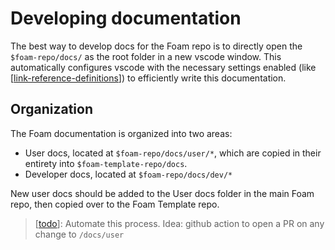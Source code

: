 # Developing documentation

The best way to develop docs for the Foam repo is to directly open the `$foam-repo/docs/` as the root folder in a new vscode window.
This automatically configures vscode with the necessary settings enabled (like [[link-reference-definitions]]) to efficiently write this documentation.

## Organization

The Foam documentation is organized into two areas:

* User docs, located at `$foam-repo/docs/user/*`, which are copied in their entirety into `$foam-template-repo/docs`.
* Developer docs, located at `$foam-repo/docs/dev/*`

New user docs should be added to the User docs folder in the main Foam repo, then copied over to the Foam Template repo.

> [[todo]]: Automate this process. Idea: github action to open a PR on any change to `/docs/user`

[//begin]: # "Autogenerated link references for markdown compatibility"
[link-reference-definitions]: ../user/features/link-reference-definitions.md "Link Reference Definitions"
[todo]: todo.md "Todo"
[//end]: # "Autogenerated link references"
